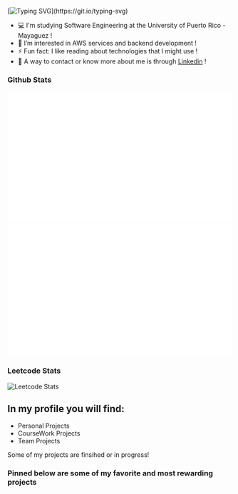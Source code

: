 [![Typing SVG](https://readme-typing-svg.demolab.com?duration=3000&font=&pause=500&color=308fc2&center=true&vCenter=true&multiline=true&width=435&height=100&lines=Hi+there!;My+name+is+Ale+Pagan;Welcome+to+my+profile!)](https://git.io/typing-svg)
- 💻 I'm studying Software Engineering at the University of Puerto Rico - Mayaguez !
- 🙂 I’m interested in AWS services and backend development !
- ⚡ Fun fact: I like reading about technologies that I might use !
- 👋 A way to contact or know more about me is through [Linkedin](https://www.linkedin.com/in/ale-pagan/) !

### Github Stats
![Languages](https://github.com/print-Eruki/github-stats-transparent/blob/output/generated/languages.svg) ![Overview](https://github.com/print-Eruki/github-stats-transparent/blob/output/generated/overview.svg)
### Leetcode Stats
![Leetcode Stats](https://leetcard.jacoblin.cool/Eruki?ext=heatmap)

## In my profile you will find:
- Personal Projects
- CourseWork Projects
- Team Projects

Some of my projects are finsihed or in progress!

### Pinned below are some of my favorite and most rewarding projects

<!---
print-Eruki/print-Eruki is a ✨ special ✨ repository because its `README.md` (this file) appears on your GitHub profile.
You can click the Preview link to take a look at your changes.
--->
